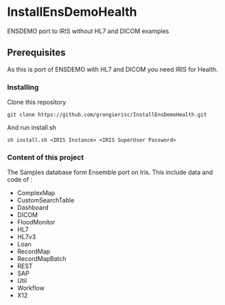 # InstallEnsDemoHealth

ENSDEMO port to IRIS without HL7 and DICOM examples

## Prerequisites

As this is port of ENSDEMO with HL7 and DICOM you need IRIS for Health.

### Installing

Clone this repository

```
git clone https://github.com/grongierisc/InstallEnsDemoHealth.git
```

And run install.sh

```
sh install.sh <IRIS Instance> <IRIS SuperUser Password>
```

### Content of this project

The Samples database form Ensemble port on Iris.
This include data and code of :

* ComplexMap
* CustomSearchTable
* Dashboard
* DICOM
* FloodMonitor
* HL7
* HL7v3
* Loan
* RecordMap
* RecordMapBatch
* REST
* SAP
* Util
* Workflow
* X12


